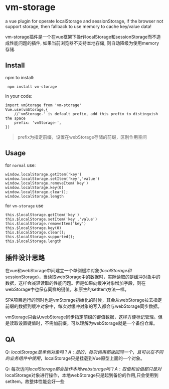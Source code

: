 # vm-storage

a vue plugin for operate localStorage and sessionStorage, if the browser not support storage, then fallback to use memory to cache key/value data!

vm-storage插件是一个在vue框架下操作localStorage和sessionStorage而不造成性能问题的插件, 如果当前浏览器不支持本地存储, 则自动降级为使用memory存储.






## Install

npm to install:

```
 npm install vm-storage
```

in your code: 

```
import vmStorage from 'vm-storage'
Vue.use(vmStorage,{
	//'vmStorage-' is default prefix, add this prefix to distinguish the space
	prefix: 'vmStorage-', 
})
```
> prefix为指定前缀，设置在webStorage存储的前缀，区别作用空间

## Usage

for `normal` use:

```
window.localStorage.getItem('key')
window.localStorage.setItem('key','value')
window.localStorage.removeItem('key')
window.localStorage.key(0)
window.localStorage.clear();
window.localStorage.length
```

for `vm-storage` use

```
this.$localStorage.getItem('key')
this.$localStorage.setItem('key','value')
this.$localStorage.removeItem('key')
this.$localStorage.key(0)
this.$localStorage.clear();
this.$localStorage.supported();
this.$localStorage.length
```

## 插件设计思路

在vue和webStorage中间建立一个单例缓冲对象($localStorage和$sessionStorage)，当读取webStorage中的数据时，实际读取的是缓冲对象中的数据，这样会减轻读取的性能问题。但是如果向缓冲对象增加字段，则在webStorage中也保存同样的键值，和原生的setItem方法一样。

SPA项目运行的同时也是vmStorage初始化的时候，其会从webStorage拉去指定前缀的数据到缓冲对象中，每次对缓冲对象的写入都会与webStorage同步数据。

vmStorage只会从webStorage同步指定前缀的键值数据，这样方便标记管理。但是读取设置键值时，不需加前缀。可以理解为webStorage就是一个备份仓库。


## QA

Q: $localStorage是单例对象吗？    
A: 是的，每次调用都返回同一个，且可以在不同的业务组件中使用，$localStorage只是挂载到Vue原型上面的一个对象。

Q: 每次访问$localStorage都会操作本地web storage吗？    
A: 取值和设值都只是对$localStorage对象进行操作，本地webStorage只是起到备份的作用,只会使用到setItem。故整体性能会好一些


